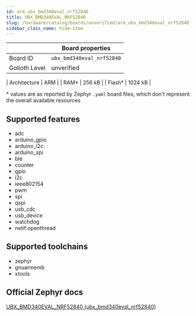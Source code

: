 ```yaml
---
id: arm_ubx_bmd340eval_nrf52840
title: UBX_BMD340EVAL_NRF52840
slug: /hardware/catalog/boards/unverified/arm_ubx_bmd340eval_nrf52840
sidebar_class_name: hide-item
---
```


[//]: # (This is an auto-generated file, do not edit! Changes to it will be lost upon re-generation)



|                | Board properties     |
| -------------  | -------------------- |
| Board ID       | `ubx_bmd340eval_nrf52840` |
| Golioth Level  | unverified       |

| Architecture   | ARM |
| RAM*           | 256 kB |
| Flash*         | 1024 kB |

\* values are as reported by Zephyr `.yaml` board files, which don't represent the overall available resources



## Supported features

* adc
* arduino_gpio
* arduino_i2c
* arduino_spi
* ble
* counter
* gpio
* i2c
* ieee802154
* pwm
* spi
* qspi
* usb_cdc
* usb_device
* watchdog
* netif:openthread

## Supported toolchains

* zephyr
* gnuarmemb
* xtools

## Official Zephyr docs

[UBX_BMD340EVAL_NRF52840 (ubx_bmd340eval_nrf52840)](https://docs.zephyrproject.org/latest/boards/arm/ubx_bmd340eval_nrf52840/doc/index.html)
